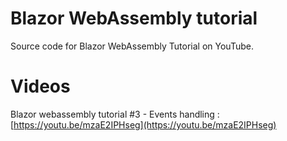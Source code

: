 # Blazor WebAssembly tutorial 
Source code for Blazor WebAssembly Tutorial on YouTube.

# Videos
Blazor webassembly tutorial #3 - Events handling : [https://youtu.be/mzaE2IPHseg](https://youtu.be/mzaE2IPHseg)
